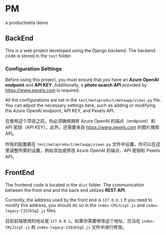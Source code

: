 # PM
 a productmeta demo

## BackEnd
 This is a web project developed using the Django backend.
 The backend code is stored in the `test` folder.
### Configuration Settings
 Before using this project, you must ensure that you have an **Azure OpenAI endpoint** and **API KEY**. Additionally, a **photo search API** provided by https://www.pexels.com is required.
 
 All the configurations are set in the `test/metaproduct/metaapp/views.py` file. You can adjust the necessary settings here, such as adding or modifying the Azure OpenAI endpoint, API KEY, and Pexels API.

 在使用这个项目之前，你必须确保拥有 Azure OpenAI 的端点（endpoint）和 API 密钥（API KEY）。此外，还需要来自 https://www.pexels.com 的图片搜索 API。

 所有的配置都在 `test/metaproduct/metaapp/views.py` 文件中设置。你可以在这里调整所需的设置，例如添加或修改 Azure OpenAI 的端点、API 密钥和 Pexels API。

## FrontEnd
 The frontend code is located in the `dist` folder.
 The communication between the front end and the back end utilizes **REST API**.
 
 Currently, the address used by the front end is `127.0.0.1` If you need to modify this address, you should do so in the `index-CMzJzzyC.js` and `index-legacy-CIOJkSqZ.js` files.
 
 目前前端使用的地址是 `127.0.0.1`。如果你需要修改这个地址，应当在 `index-CMzJzzyC.js` 和 `index-legacy-CIOJkSqZ.js` 文件中进行修改。 